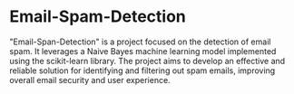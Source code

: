 # Email-Spam-Detection
"Email-Span-Detection" is a project focused on the detection of email spam. It leverages a Naive Bayes machine learning model implemented using the scikit-learn library. The project aims to develop an effective and reliable solution for identifying and filtering out spam emails, improving overall email security and user experience.
